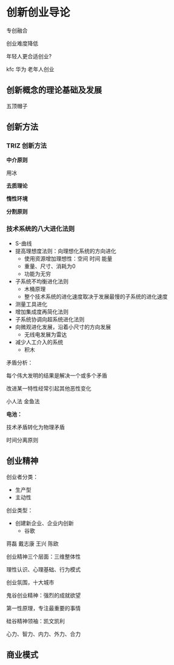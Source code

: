 # 创新创业导论

专创融合

创业难度降低



年轻人更合适创业?

kfc 华为 老年人创业

## 创新概念的理论基础及发展



五顶帽子





## 创新方法

### TRIZ 创新方法



**中介原则**

用冰



**去质理论**



**惰性环境**



**分割原则**



### 技术系统的八大进化法则

- S-曲线
- 提高理想度法则：向理想化系统的方向进化
  - 使用资源增加理想性：空间 时间 能量
  - 重量、尺寸、消耗为0
  - 功能为无穷
- 子系统不均衡进化法则
  - 木桶原理
  - 整个技术系统的进化速度取决于发展最慢的子系统的进化速度
- 测量工具进化
- 增加集成度再简化法则
- 子系统协调向超系统进化法则
- 向微观进化发展，沿着小尺寸的方向发展
  - 无线电发展为雷达
- 减少人工介入的系统
  - 积木



矛盾分析：

每个伟大发明的结果是解决一个或多个矛盾

改进某一特性经常引起其他恶性变化



小人法   金鱼法



**电池：**

技术矛盾转化为物理矛盾

时间分离原则



## 创业精神

创业者分类：

- 生产型
- 主动性

创业类型：

- 创建新企业、企业内创新
  - 谷歌



蒋磊  戴志康 王兴 陈欧



创业精神三个层面：三维整体性

理性认识、心理基础、行为模式



创业氛围，十大城市



鬼谷创业精神：强烈的成就欲望

第一性原理，专注最重要的事情





硅谷精神领袖：凯文凯利



心力、智力、内力、外力、合力



## 商业模式
